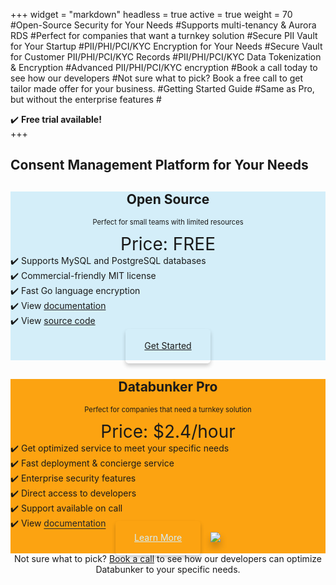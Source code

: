 +++
widget = "markdown"
headless = true
active = true
weight = 70
#Open-Source Security for Your Needs
#Supports multi-tenancy & Aurora RDS
#Perfect for companies that want a turnkey solution
#Secure PII Vault for Your Startup
#PII/PHI/PCI/KYC Encryption for Your Needs
#Secure Vault for Customer PII/PHI/PCI/KYC Records
#PII/PHI/PCI/KYC Data Tokenization & Encryption
#Advanced PII/PHI/PCI/KYC encryption
#Book a call today to see how our developers
#Not sure what to pick? Book a free call to get tailor made offer for your business.
#Getting Started Guide
#Same as Pro, but without the enterprise features
#<div class="pline">✔️ <b>Free trial available!</b></div>
+++
<h2 class="text-center mb-3">Consent Management Platform for Your Needs</h2>

<div class="row justify-content-center mb-4">
<div class="col-12 col-md-6 mt-3">
<div class="pricecolumn" style="background:#d4eef9;">
<div class="grey text-center mt-2"><h2 style="text-align:center;">Open Source</h2></div>
<div class="grey"><p style="font-size:80%;text-align:center;">Perfect for small teams with limited resources</p></div>
<div class="grey mprice"><p style="font-size:200%;text-align:center;margin:0;">Price: FREE</p></div>
<section class="mb-3">
<!-- <div class="pline">✔️ Instant backend GDPR, HIPAA, ISO 27001, and SOC2 compliance</div> -->
<div class="pline">✔️ Supports MySQL and PostgreSQL databases</div>
<div class="pline">✔️ Commercial-friendly MIT license</div>
<div class="pline">✔️ Fast Go language encryption</div>
<div class="pline">✔️ View <a href="/doc/introduction/" target="_blank">documentation<a></div>
<div class="pline">✔️ View <a href="https://github.com/securitybunker/databunker/" target="_blank">source code<a></div>
<div class="pline">&nbsp;</div>
</section>
<div class="grey yprice" style="padding-bottom:15px;text-align:center;">
<center class="mb-2"><a href="https://databunker.org/doc/start/" class="btn-outline-primary btn-lg btn page-scroll mt-2" style='border-radius:5px!important;padding: 18px 30px 20px !important;box-shadow:0 4px 6px 0 rgba(0,0,0,0.2);'>Get Started</a></center>
</div></div></div>
<div class="col-12 col-md-6 mt-3 mobile-hide" style="display:none1;">
<div class="pricecolumn" style="background:#FCA311;">
<div class="grey text-center mt-2"><h2 style="text-align:center;">Databunker Pro</h2></div>
<div class="grey"><p style="font-size:80%;text-align:center;">Perfect for companies that need a turnkey solution</p></div>
<div class="grey mprice"><p style="font-size:200%;text-align:center;margin:0;">Price: $2.4/hour</p></div>
<section class="mb-3">
<div class="pline">✔️ Get optimized service to meet your specific needs</div>
<div class="pline">✔️ Fast deployment & concierge service</div>
<div class="pline">✔️ Enterprise security features</div>
<div class="pline">✔️ Direct access to developers</div>
<div class="pline">✔️ Support available on call</div>
<div class="pline">✔️ View <a href="/databunker-pro-docs/installation-guide/" style="color:#212529;text-decoration:underline;text-underline-offset:3px;">documentation</a></div>
</section>
<div class="grey yprice" style="padding-bottom:15px;text-align:center;">
<center class="mb-2">
<!-- <a href="javascript:void(0);" onclick="request_free_trial();" class="btn-primary btn-lg btn page-scroll mt-2" style='border-radius:5px!important;padding: 18px 30px 20px !important;box-shadow:0 4px 6px 0 rgba(0,0,0,0.2);'>Request Free Trial</a>&nbsp;&nbsp;&nbsp;-->
<a href="javascript:void(0);" onclick="request_free_trial();" class="btn-outline-primary btn-lg btn page-scroll mt-2" style='vertical-align:top;border-radius:5px!important;padding: 18px 30px 20px !important;box-shadow:0 4px 6px 0 rgba(0,0,0,0.2);border-color:#d4eef9;color:#d4eef9;'>Learn More</a>&nbsp;&nbsp;&nbsp; <a href="javascript:void(0);" onclick="request_free_trial();" class="mt-2" style='display:inline-block;'><img src="/img/aws-marketplace-btn.svg" "Available in AWS Marketplace" style='box-shadow:0 8px 12px 0 rgba(0,0,0,0.2);'/></a></center>
</div></div></div>
</div>

<!--
<center>Not sure what to pick? Start with our free website check.</center>
<center><a href="javascript:void(0);" onclick="new_meeting()">Book a free call</a> to get tailor made offer for your business.</center>
-->

<center>Not sure what to pick? <a href="/api/meeting.php?a=plans" onclick="new_meeting()">Book a call</a> to see how our developers can optimize Databunker to your specific needs.</center>

